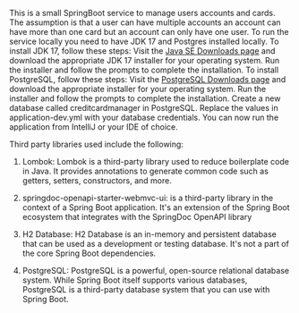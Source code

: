 This is a small SpringBoot service to manage users accounts and cards. The assumption is that a user can have multiple accounts an account can have more than one card but an account can only have one user.
To run the service locally you need to have JDK 17 and Postgres installed locally.
To install JDK 17, follow these steps:
Visit the [Java SE Downloads page](https://www.oracle.com/java/technologies/downloads/) and download the appropriate JDK 17 installer for your operating system.
Run the installer and follow the prompts to complete the installation.
To install PostgreSQL, follow these steps:
Visit the [PostgreSQL Downloads page](https://www.postgresql.org/download/) and download the appropriate installer for your operating system.
Run the installer and follow the prompts to complete the installation.
Create a new database called creditcardmanager in PostgreSQL.
Replace the values in application-dev.yml with your database credentials.
You can now run the application from IntelliJ or your IDE of choice.


Third party libraries used include the following:
1. Lombok: Lombok is a third-party library used to reduce boilerplate code in Java. It provides annotations to generate common code such as getters, setters, constructors, and more.

2. springdoc-openapi-starter-webmvc-ui: is a third-party library in the context of a Spring Boot application. It's an extension of the Spring Boot ecosystem that integrates with the SpringDoc OpenAPI library

3. H2 Database: H2 Database is an in-memory and persistent database that can be used as a development or testing database. It's not a part of the core Spring Boot dependencies.

4. PostgreSQL: PostgreSQL is a powerful, open-source relational database system. While Spring Boot itself supports various databases, PostgreSQL is a third-party database system that you can use with Spring Boot.